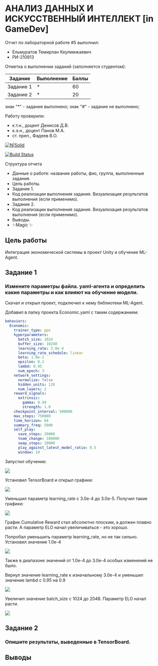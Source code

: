 # АНАЛИЗ ДАННЫХ И ИСКУССТВЕННЫЙ ИНТЕЛЛЕКТ [in GameDev]
Отчет по лабораторной работе #5 выполнил:
- Ельмуратов Темирлан Кеулимжаевич
- РИ-210913

Отметка о выполнении заданий (заполняется студентом):

| Задание | Выполнение | Баллы |
| ------ | ------ | ------ |
| Задание 1 | * | 60 |
| Задание 2 | * | 20 |

знак "*" - задание выполнено; знак "#" - задание не выполнено;

Работу проверили:
- к.т.н., доцент Денисов Д.В.
- к.э.н., доцент Панов М.А.
- ст. преп., Фадеев В.О.

[![N|Solid](https://cldup.com/dTxpPi9lDf.thumb.png)](https://nodesource.com/products/nsolid)

[![Build Status](https://travis-ci.org/joemccann/dillinger.svg?branch=master)](https://travis-ci.org/joemccann/dillinger)

Структура отчета

- Данные о работе: название работы, фио, группа, выполненные задания.
- Цель работы.
- Задание 1.
- Код реализации выполнения задания. Визуализация результатов выполнения (если применимо).
- Задание 2.
- Код реализации выполнения задания. Визуализация результатов выполнения (если применимо).
- Выводы.
- ✨Magic ✨

## Цель работы
Интеграция экономической системы в проект Unity и обучение ML-Agent.

## Задание 1
### Измените параметры файла. yaml-агента и определить какие параметры и как влияют на обучение модели.

Скачал и открыл проект, подключил к нему библиотеки ML-Agent.

Добавил в папку проекта Economic.yaml с таким содержанием:

```yaml
behaviors:
  Economic:
    trainer_type: ppo
    hyperparameters:
      batch_size: 1024
      buffer_size: 10240
      learning_rate: 3.0e-4
      learning_rate_schedule: linear
      beta: 1.0e-2
      epsilon: 0.2
      lambd: 0.95
      num_epoch: 3      
    network_settings:
      normalize: false
      hidden_units: 128
      num_layers: 2
    reward_signals:
      extrinsic:
        gamma: 0.99
        strength: 1.0
    checkpoint_interval: 500000
    max_steps: 750000
    time_horizon: 64
    summary_freq: 5000
    self_play:
      save_steps: 20000
      team_change: 100000
      swap_steps: 10000
      play_against_latest_model_ratio: 0.5
      window: 10
```

Запустил обучение:

![](Learning.png)

Установил TensorBoard и открыл графики:

![](1.png)



Уменьшил параметр learning_rate с 3.0e-4 до 3.0e-5. Получил такие графики:

![](2.png)

График Cumulative Reward стал абсолютно плоским, а должен плавно расти. А параметр ELO начал увеличиваться - это хорошо. 

Попробал уменьшить параметр learning_rate, но не так сильно. Установил значение 1.0e-4

![](3.png)

Также в диапазоне значений от 1.0e-4 до 3.0e-4 особых изменений не было.


Вернул значение learning_rate к изначальному 3.0e-4 и уменьшил значение lambd с 0.95 на 0.9

![](4.png)

Увеличил значение batch_size с 1024 до 2048. Параметр ELO начал расти.

![](5.png)

## Задание 2
### Опишите результаты, выведенные в TensorBoard. 

## Выводы

